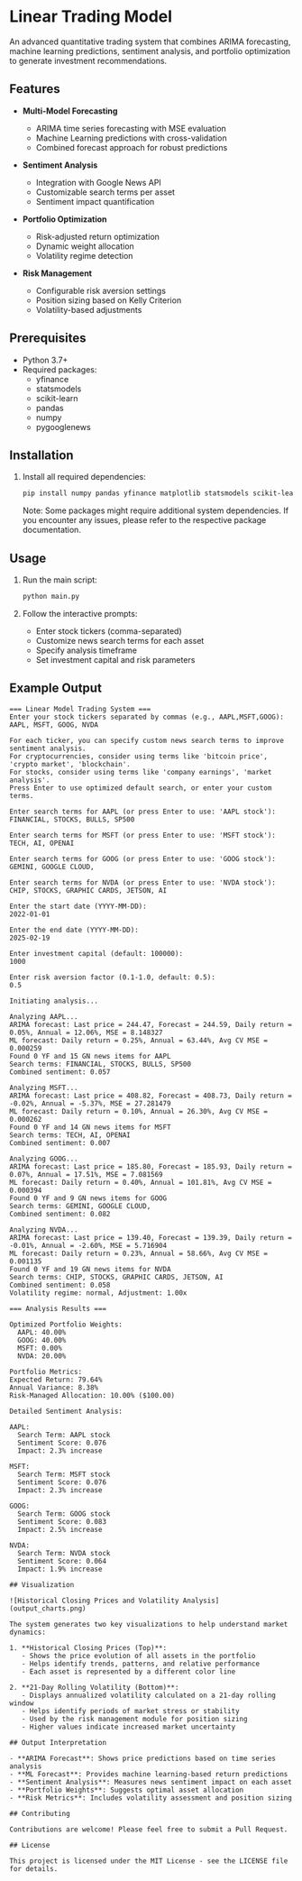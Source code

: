 # Linear Trading Model

An advanced quantitative trading system that combines ARIMA forecasting, machine learning predictions, sentiment analysis, and portfolio optimization to generate investment recommendations.

## Features

- **Multi-Model Forecasting**
  - ARIMA time series forecasting with MSE evaluation
  - Machine Learning predictions with cross-validation
  - Combined forecast approach for robust predictions

- **Sentiment Analysis**
  - Integration with Google News API
  - Customizable search terms per asset
  - Sentiment impact quantification

- **Portfolio Optimization**
  - Risk-adjusted return optimization
  - Dynamic weight allocation
  - Volatility regime detection

- **Risk Management**
  - Configurable risk aversion settings
  - Position sizing based on Kelly Criterion
  - Volatility-based adjustments

## Prerequisites

- Python 3.7+
- Required packages:
  - yfinance
  - statsmodels
  - scikit-learn
  - pandas
  - numpy
  - pygooglenews

## Installation

1. Install all required dependencies:
   ```bash
   pip install numpy pandas yfinance matplotlib statsmodels scikit-learn cvxpy textblob pygooglenews --upgrade
   ```

   Note: Some packages might require additional system dependencies. If you encounter any issues, please refer to the respective package documentation.

## Usage

1. Run the main script:
   ```bash
   python main.py
   ```

2. Follow the interactive prompts:
   - Enter stock tickers (comma-separated)
   - Customize news search terms for each asset
   - Specify analysis timeframe
   - Set investment capital and risk parameters

## Example Output

```
=== Linear Model Trading System ===
Enter your stock tickers separated by commas (e.g., AAPL,MSFT,GOOG):
AAPL, MSFT, GOOG, NVDA      

For each ticker, you can specify custom news search terms to improve sentiment analysis.
For cryptocurrencies, consider using terms like 'bitcoin price', 'crypto market', 'blockchain'.
For stocks, consider using terms like 'company earnings', 'market analysis'.
Press Enter to use optimized default search, or enter your custom terms.

Enter search terms for AAPL (or press Enter to use: 'AAPL stock'):
FINANCIAL, STOCKS, BULLS, SP500

Enter search terms for MSFT (or press Enter to use: 'MSFT stock'):
TECH, AI, OPENAI

Enter search terms for GOOG (or press Enter to use: 'GOOG stock'):
GEMINI, GOOGLE CLOUD, 

Enter search terms for NVDA (or press Enter to use: 'NVDA stock'):
CHIP, STOCKS, GRAPHIC CARDS, JETSON, AI

Enter the start date (YYYY-MM-DD):
2022-01-01

Enter the end date (YYYY-MM-DD):
2025-02-19

Enter investment capital (default: 100000):
1000

Enter risk aversion factor (0.1-1.0, default: 0.5):
0.5

Initiating analysis...

Analyzing AAPL...
ARIMA forecast: Last price = 244.47, Forecast = 244.59, Daily return = 0.05%, Annual = 12.06%, MSE = 8.148327
ML forecast: Daily return = 0.25%, Annual = 63.44%, Avg CV MSE = 0.000259
Found 0 YF and 15 GN news items for AAPL
Search terms: FINANCIAL, STOCKS, BULLS, SP500
Combined sentiment: 0.057

Analyzing MSFT...
ARIMA forecast: Last price = 408.82, Forecast = 408.73, Daily return = -0.02%, Annual = -5.37%, MSE = 27.281479
ML forecast: Daily return = 0.10%, Annual = 26.30%, Avg CV MSE = 0.000262
Found 0 YF and 14 GN news items for MSFT
Search terms: TECH, AI, OPENAI
Combined sentiment: 0.007

Analyzing GOOG...
ARIMA forecast: Last price = 185.80, Forecast = 185.93, Daily return = 0.07%, Annual = 17.51%, MSE = 7.081569
ML forecast: Daily return = 0.40%, Annual = 101.81%, Avg CV MSE = 0.000394
Found 0 YF and 9 GN news items for GOOG
Search terms: GEMINI, GOOGLE CLOUD, 
Combined sentiment: 0.082

Analyzing NVDA...
ARIMA forecast: Last price = 139.40, Forecast = 139.39, Daily return = -0.01%, Annual = -2.60%, MSE = 5.716904
ML forecast: Daily return = 0.23%, Annual = 58.66%, Avg CV MSE = 0.001135
Found 0 YF and 19 GN news items for NVDA
Search terms: CHIP, STOCKS, GRAPHIC CARDS, JETSON, AI
Combined sentiment: 0.058
Volatility regime: normal, Adjustment: 1.00x

=== Analysis Results ===

Optimized Portfolio Weights:
  AAPL: 40.00%
  GOOG: 40.00%
  MSFT: 0.00%
  NVDA: 20.00%

Portfolio Metrics:
Expected Return: 79.64%
Annual Variance: 8.38%
Risk-Managed Allocation: 10.00% ($100.00)

Detailed Sentiment Analysis:

AAPL:
  Search Term: AAPL stock
  Sentiment Score: 0.076
  Impact: 2.3% increase

MSFT:
  Search Term: MSFT stock
  Sentiment Score: 0.076
  Impact: 2.3% increase

GOOG:
  Search Term: GOOG stock
  Sentiment Score: 0.083
  Impact: 2.5% increase

NVDA:
  Search Term: NVDA stock
  Sentiment Score: 0.064
  Impact: 1.9% increase

## Visualization

![Historical Closing Prices and Volatility Analysis](output_charts.png)

The system generates two key visualizations to help understand market dynamics:

1. **Historical Closing Prices (Top)**:
   - Shows the price evolution of all assets in the portfolio
   - Helps identify trends, patterns, and relative performance
   - Each asset is represented by a different color line

2. **21-Day Rolling Volatility (Bottom)**:
   - Displays annualized volatility calculated on a 21-day rolling window
   - Helps identify periods of market stress or stability
   - Used by the risk management module for position sizing
   - Higher values indicate increased market uncertainty

## Output Interpretation

- **ARIMA Forecast**: Shows price predictions based on time series analysis
- **ML Forecast**: Provides machine learning-based return predictions
- **Sentiment Analysis**: Measures news sentiment impact on each asset
- **Portfolio Weights**: Suggests optimal asset allocation
- **Risk Metrics**: Includes volatility assessment and position sizing

## Contributing

Contributions are welcome! Please feel free to submit a Pull Request.

## License

This project is licensed under the MIT License - see the LICENSE file for details.